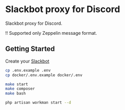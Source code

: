 # Slackbot proxy for Discord
Slackbot proxy for Discord.

!! Supported only Zeppelin message format.

## Getting Started

Create your [Slackbot](https://api.slack.com/apps)

```bash
cp .env.example .env
cp docker/.env.example docker/.env

make start
make composer
make bash 

php artisan workman start --d
```

